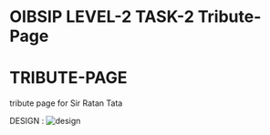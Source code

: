 # OIBSIP LEVEL-2 TASK-2 Tribute-Page
# TRIBUTE-PAGE
tribute page for Sir Ratan Tata

DESIGN :
![design](https://user-images.githubusercontent.com/110223798/236873099-b6bdff26-996b-4ca8-a9c0-aa997142fadc.png)


